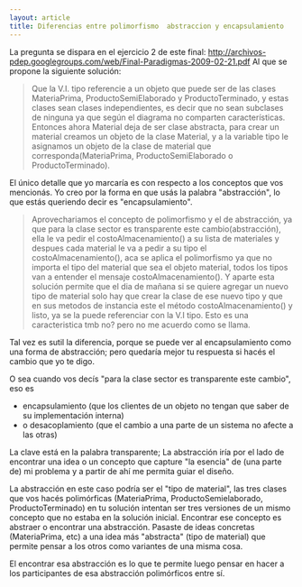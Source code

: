 ```yaml
---
layout: article
title: Diferencias entre polimorfismo  abstraccion y encapsulamiento
---
```

La pregunta se dispara en el ejercicio 2 de este final: <http://archivos-pdep.googlegroups.com/web/Final-Paradigmas-2009-02-21.pdf> Al que se propone la siguiente solución:

> Que la V.I. tipo referencie a un objeto que puede ser de las clases MateriaPrima, ProductoSemiElaborado y ProductoTerminado, y estas clases sean clases independientes, es decir que no sean subclases de ninguna ya que según el diagrama no comparten características. Entonces ahora Material deja de ser clase abstracta, para crear un material creamos un objeto de la clase Material, y a la variable tipo le asignamos un objeto de la clase de material que corresponda(MateriaPrima, ProductoSemiElaborado o ProductoTerminado).

El único detalle que yo marcaría es con respecto a los conceptos que vos mencionás. Yo creo por la forma en que usás la palabra "abstracción", lo que estás queriendo decir es "encapsulamiento".

> Aprovechariamos el concepto de polimorfismo y el de abstracción, ya que para la clase sector es transparente este cambio(abstracción), ella le va pedir el costoAlmacenamiento() a su lista de materiales y despues cada material le va a pedir a su tipo el costoAlmacenamiento(), aca se aplica el polimorfismo ya que no importa el tipo del material que sea el objeto material, todos los tipos van a entender el mensaje costoAlmacenamiento(). Y aparte esta solución permite que el dia de mañana si se quiere agregar un nuevo tipo de material solo hay que crear la clase de ese nuevo tipo y que en sus metodos de instancia este el método costoAlmacenamiento() y listo, ya se la puede referenciar con la V.I tipo. Esto es una caracteristica tmb no? pero no me acuerdo como se llama.

Tal vez es sutil la diferencia, porque se puede ver al encapsulamiento como una forma de abstracción; pero quedaría mejor tu respuesta si hacés el cambio que yo te digo.

O sea cuando vos decís "para la clase sector es transparente este cambio", eso es

-   encapsulamiento (que los clientes de un objeto no tengan que saber de su implementación interna)
-   o desacoplamiento (que el cambio a una parte de un sistema no afecte a las otras)

La clave está en la palabra transparente; La abstracción iría por el lado de encontrar una idea o un concepto que capture "la esencia" de (una parte de) mi problema y a partir de ahí me permita guiar el diseño.

La abstracción en este caso podría ser el "tipo de material", las tres clases que vos hacés polimórficas (MateriaPrima, ProductoSemielaborado, ProductoTerminado) en tu solución intentan ser tres versiones de un mismo concepto que no estaba en la solución inicial. Encontrar ese concepto es abstraer o encontrar una abstracción. Pasaste de ideas concretas (MateriaPrima, etc) a una idea más "abstracta" (tipo de material) que permite pensar a los otros como variantes de una misma cosa.

El encontrar esa abstracción es lo que te permite luego pensar en hacer a los participantes de esa abstracción polimórficos entre sí.
